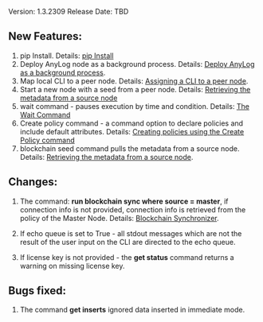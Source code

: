 
Version: 1.3.2309
Release Date: TBD

## New Features:
1.  pip Install. Details: [pip Install](../training/advanced/Pip%20Install.md)
2.  Deploy AnyLog node as a background process. Details: [Deploy AnyLog as a background process](../training/advanced/background%20deployment.md).
3.  Map local CLI to a peer node. Details: [Assigning a CLI to a peer node](../training/advanced/background%20deployment.md#assigning-a-cli-to-a-peer-node).
4.  Start a new node with a seed from a peer node. Details: [Retrieving the metadata from a source node](../blockchain%20commands.md#retrieving-the-metadata-from-a-source-node)
5.  wait command - pauses execution by time and condition. Details: [The Wait Command](../anylog%20commands.md#the-wait-command)
6.  Create policy command - a command option to declare policies and include default attributes. Details:
    [Creating policies using the Create Policy command](../policies.md#creating-policies-using-the-create-policy-command)
7.  blockchain seed command pulls the metadata from a source node. Details: [Retrieving the metadata from a source node](../blockchain%20commands.md#retrieving-the-metadata-from-a-source-node).


## Changes:

1.  The command: **run blockchain sync where source = master**, if connection info is not provided, connection info is
    retrieved from the policy of the Master Node. Details: [Blockchain Synchronizer](../background%20processes.md#blockchain-synchronizer).
    
2. If echo queue is set to True - all stdout messages which are not the result of the user input on the CLI are directed to the echo queue.

3. If license key is not provided - the **get status** command returns a warning on missing license key.    


## Bugs fixed:

1. The command **get inserts** ignored data inserted in immediate mode.